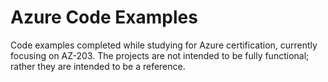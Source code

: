 # Azure Code Examples
Code examples completed while studying for Azure certification, currently focusing on AZ-203. The projects are not intended to be fully
functional; rather they are intended to be a reference. 
